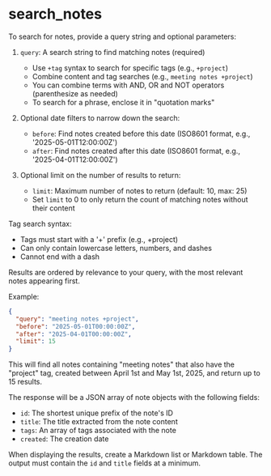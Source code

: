 # search_notes

To search for notes, provide a query string and optional parameters:

1. `query`: A search string to find matching notes (required)
   - Use `+tag` syntax to search for specific tags (e.g., `+project`)
   - Combine content and tag searches (e.g., `meeting notes +project`)
   - You can combine terms with AND, OR and NOT operators (parenthesize as needed)
   - To search for a phrase, enclose it in "quotation marks"

2. Optional date filters to narrow down the search:
   - `before`: Find notes created before this date (ISO8601 format, e.g., '2025-05-01T12:00:00Z')
   - `after`: Find notes created after this date (ISO8601 format, e.g., '2025-04-01T12:00:00Z')

3. Optional limit on the number of results to return:
   - `limit`: Maximum number of notes to return (default: 10, max: 25)
   - Set `limit` to 0 to only return the count of matching notes without their content

Tag search syntax:
- Tags must start with a '+' prefix (e.g., +project)
- Can only contain lowercase letters, numbers, and dashes
- Cannot end with a dash

Results are ordered by relevance to your query, with the most relevant notes appearing first.

Example:
```json
{
  "query": "meeting notes +project",
  "before": "2025-05-01T00:00:00Z",
  "after": "2025-04-01T00:00:00Z",
  "limit": 15
}
```

This will find all notes containing "meeting notes" that also have the "project" tag, created between April 1st and May 1st, 2025, and return up to 15 results.

The response will be a JSON array of note objects with the following fields:

- `id`: The shortest unique prefix of the note's ID
- `title`: The title extracted from the note content
- `tags`: An array of tags associated with the note
- `created`: The creation date

When displaying the results, create a Markdown list or Markdown table.
The output must contain the `id` and `title` fields at a minimum.

